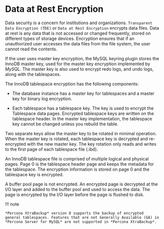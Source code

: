 # Data at Rest Encryption

Data security is a concern for institutions and organizations. `Transparent
Data Encryption (TDE)` or `Data at Rest Encryption` encrypts
data files. Data at rest is
any data that is not accessed or changed frequently, stored on different
types of storage devices. Encryption ensures that if an unauthorized user
accesses the data files from the file system, the user cannot read the contents.

If the user uses master key encryption, the MySQL keyring plugin stores the
InnoDB master key, used for the master key encryption implemented by *MySQL*.
The master key is also used to encrypt redo logs, and undo logs, along with the
tablespaces.

The InnoDB tablespace encryption has the following components:


* The database instance has a master key for tablespaces and a master key
for binary log encryption.


* Each tablespace has a tablespace key. The key is used to encrypt the
Tablespace data pages. Encrypted tablespace keys are written on
the tablespace header. In the master key implementation, the tablespace key
cannot be changed unless you rebuild the table.

Two separate keys allow the master key to be rotated in minimal operation.
When the master key is rotated, each tablespace key is decrypted and
re-encrypted with the new master key. The key rotation only reads and writes to the first page of each tablespace file (.ibd).

An InnoDB tablespace file is comprised of multiple logical and physical pages.
Page 0 is the tablespace header page and keeps the metadata for the tablespace.
The encryption information is stored on page 0 and the tablespace key is
encrypted.

A buffer pool page is not encrypted. An encrypted page is decrypted at the I/O
layer and added to the buffer pool and used to access the data. The page is
encrypted by the I/O layer before the page is flushed to disk.

!!! note

    *Percona XtraBackup* version 8 supports the backup of encrypted general tablespaces. Features that are not Generally Available (GA) in *Percona Server for MySQL* are not supported in *Percona XtraBackup*.
